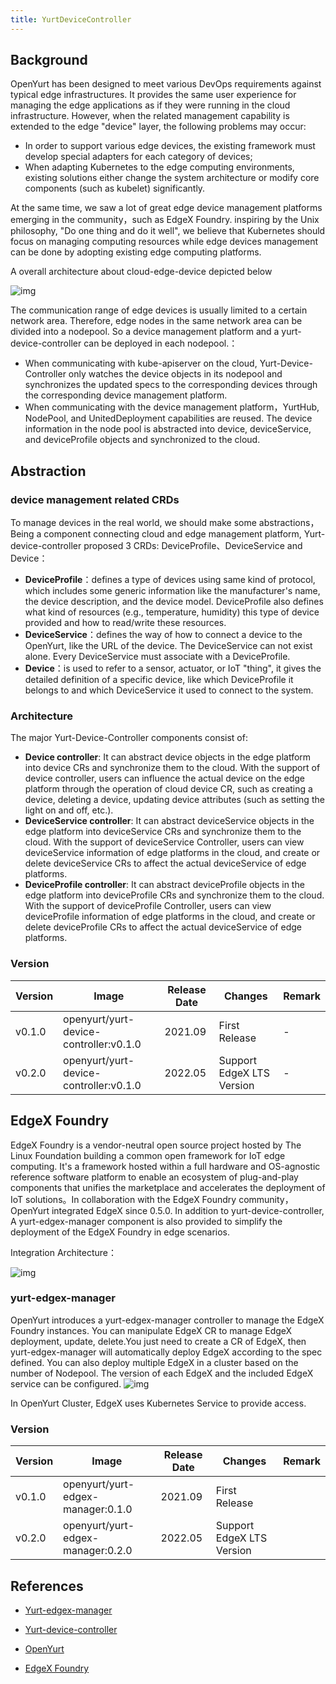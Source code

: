 ```yaml
---
title: YurtDeviceController
---
```


## Background

OpenYurt has been designed to meet various DevOps requirements against typical edge infrastructures. It provides the same user experience for managing the edge applications as if they were running in the cloud infrastructure.
However, when the related management capability is extended to the edge "device" layer, the following problems may occur:

- In order to support various edge devices, the existing framework must develop special adapters for each category of devices;
- When adapting Kubernetes to the edge computing environments, existing solutions either change the system architecture or modify core components (such as kubelet) significantly.

At the same time, we saw a lot of great edge device management platforms emerging in the community，such as EdgeX Foundry. inspiring by the Unix philosophy, "Do one thing and do it well",
we believe that Kubernetes should focus on managing computing resources while edge devices management can be done by adopting existing edge computing platforms.

A overall architecture about cloud-edge-device depicted below

![img](../../static/img/cloud-edge-device.png)

The communication range of edge devices is usually limited to a certain network area. Therefore, edge nodes in the same network area can be divided into a nodepool. So a device management platform and a yurt-device-controller
can be deployed in each nodepool.：

- When communicating with kube-apiserver on the cloud, Yurt-Device-Controller only watches the device objects in its nodepool and synchronizes the updated specs to the corresponding devices through the corresponding device management platform.
- When communicating with the device management platform，YurtHub, NodePool, and UnitedDeployment capabilities are reused. The device information in the node pool is abstracted into device, deviceService, and deviceProfile objects and synchronized to the cloud.

## Abstraction

### device management related CRDs

To manage devices in the real world, we should make some abstractions，Being a component connecting cloud and edge management platform, Yurt-device-controller proposed 3 CRDs: DeviceProfile、DeviceService and Device：

- **DeviceProfile**：defines a type of devices using same kind of protocol, which includes some generic information like the manufacturer's name, the device description, and the device model. DeviceProfile also defines what kind of resources (e.g., temperature, humidity) this type of device provided and how to read/write these resources.
- **DeviceService**：defines the way of how to connect a device to the OpenYurt, like the URL of the device. The DeviceService can not exist alone. Every DeviceService must associate with a DeviceProfile.
- **Device**：is used to refer to a sensor, actuator, or IoT "thing", it gives the detailed definition of a specific device, like which DeviceProfile it belongs to and which DeviceService it used to connect to the system.

### Architecture

The major Yurt-Device-Controller components consist of:

- **Device controller**: It can abstract device objects in the edge platform into device CRs and synchronize them to the cloud. With the support of device controller, users can influence the actual device on the edge platform through the operation of cloud device CR, such as creating a device, deleting a device, updating device attributes (such as setting the light on and off, etc.).
- **DeviceService controller**: It can abstract deviceService objects in the edge platform into deviceService CRs and synchronize them to the cloud. With the support of deviceService Controller, users can view deviceService information of edge platforms in the cloud, and create or delete deviceService CRs to affect the actual deviceService of edge platforms.
- **DeviceProfile controller**: It can abstract deviceProfile objects in the edge platform into deviceProfile CRs and synchronize them to the cloud. With the support of deviceProfile Controller, users can view deviceProfile information of edge platforms in the cloud, and create or delete deviceProfile CRs to affect the actual deviceService of edge platforms.

### Version

| Version | Image                                  | Release Date | Changes                   | Remark |
|---------|----------------------------------------|--------------|---------------------------|--------|
| v0.1.0  | openyurt/yurt-device-controller:v0.1.0 | 2021.09      | First Release             | -      |
| v0.2.0  | openyurt/yurt-device-controller:v0.1.0 | 2022.05      | Support EdgeX LTS Version | -      |

## EdgeX Foundry

EdgeX Foundry is a vendor-neutral open source project hosted by The Linux Foundation building a common open framework for IoT edge computing. It's a framework hosted within a full hardware and OS-agnostic
reference software platform to enable an ecosystem of plug-and-play components that unifies the marketplace and accelerates the deployment of IoT solutions。In collaboration with the EdgeX Foundry community，
OpenYurt integrated EdgeX since 0.5.0. In addition to yurt-device-controller, A yurt-edgex-manager component is also provided to simplify the deployment of the EdgeX Foundry in edge scenarios.

Integration Architecture：

![img](../../static/img/openyurt-edgex-integration.png)

### yurt-edgex-manager

OpenYurt introduces a yurt-edgex-manager controller to manage the EdgeX Foundry instances. You can manipulate EdgeX CR to manage EdgeX deployment, update, delete.You just need to create a CR of EdgeX,
then yurt-edgex-manager will automatically deploy EdgeX according to the spec defined. You can also deploy multiple EdgeX in a cluster based on the number of Nodepool.
The version of each EdgeX and the included EdgeX service can be configured.
![img](../../static/img/yurt-edgex-manager.jpeg)


In OpenYurt Cluster, EdgeX uses Kubernetes Service to provide access.
### Version

| Version | Image                             | Release Date | Changes                   | Remark |
|---------|-----------------------------------|--------------|---------------------------|--------|
| v0.1.0  | openyurt/yurt-edgex-manager:0.1.0 | 2021.09      | First Release             |        |
| v0.2.0  | openyurt/yurt-edgex-manager:0.2.0 | 2022.05      | Support EdgeX LTS Version |        |


## References

- [Yurt-edgex-manager](https://github.com/openyurtio/yurt-edgex-manager)
- [Yurt-device-controller](https://github.com/openyurtio/yurt-device-controller)

- [OpenYurt](https://openyurt.io/)
- [EdgeX Foundry](https://www.edgexfoundry.org/)

